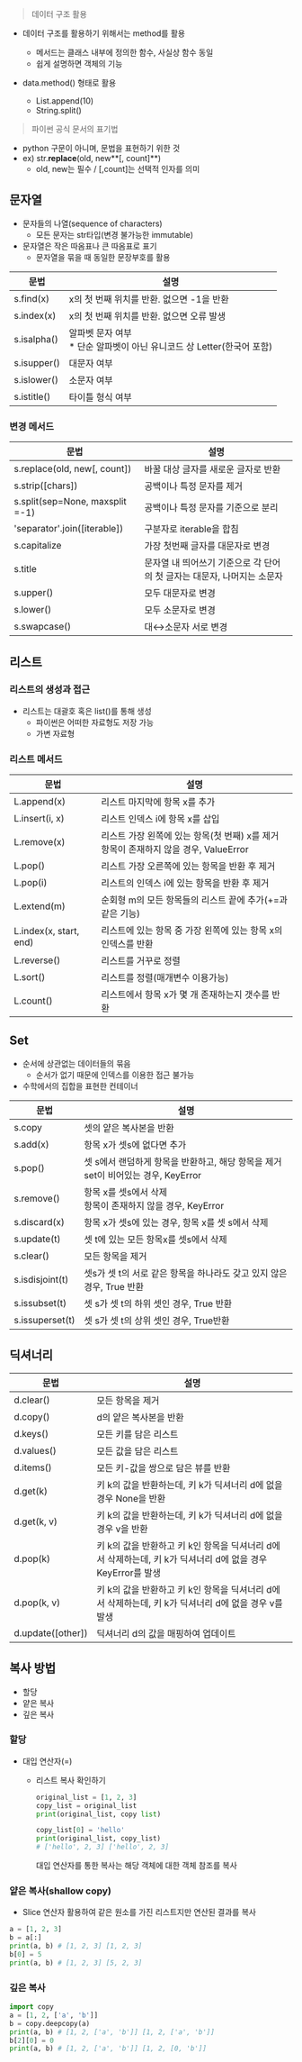 > 데이터 구조 활용

- 데이터 구조를 활용하기 위해서는 method를 활용
  - 메서드는 클래스 내부에 정의한 함수, 사실상 함수 동일
  - 쉽게 설명하면 객체의 기능

- data.method() 형태로 활용
  - List.append(10)
  - String.split()



> 파이썬 공식 문서의 표기법

- python 구문이 아니며, 문법을 표현하기 위한 것
- ex) str.**replace**(old, new**[, count]**)
  - old, new는 필수 / [,count]는 선택적 인자를 의미



## 문자열

- 문자들의 나열(sequence of characters)
  - 모든 문자는 str타입(변경 불가능한 immutable)
- 문자열은 작은 따옴표나 큰 따옴표로 표기
  - 문자열을 묶을 때 동일한 문장부호를 활용

| 문법        | 설명                                                         |
| ----------- | ------------------------------------------------------------ |
| s.find(x)   | x의 첫 번째 위치를 반환. 없으면 -1을 반환                    |
| s.index(x)  | x의 첫 번째 위치를 반환. 없으면 오류 발생                    |
| s.isalpha() | 알파벳 문자 여부<br />* 단순 알파벳이 아닌 유니코드 상 Letter(한국어 포함) |
| s.isupper() | 대문자 여부                                                  |
| s.islower() | 소문자 여부                                                  |
| s.istitle() | 타이틀 형식 여부                                             |



### 변경 메서드

| 문법                            | 설명                                                         |
| ------------------------------- | ------------------------------------------------------------ |
| s.replace(old, new[, count])    | 바꿀 대상 글자를 새로운 글자로 반환                          |
| s.strip([chars])                | 공백이나 특정 문자를 제거                                    |
| s.split(sep=None, maxsplit =-1) | 공백이나 특정 문자를 기준으로 분리                           |
| 'separator'.join([iterable])    | 구분자로 iterable을 합침                                     |
| s.capitalize                    | 가장 첫번째 글자를 대문자로 변경                             |
| s.title                         | 문자열 내 띄어쓰기 기준으로 각 단어의 첫 글자는 대문자, 나머지는 소문자 |
| s.upper()                       | 모두 대문자로 변경                                           |
| s.lower()                       | 모두 소문자로 변경                                           |
| s.swapcase()                    | 대↔소문자 서로 변경                                          |



## 리스트

### 리스트의 생성과 접근

- 리스트는 대괄호 혹은 list()를 통해 생성
  - 파이썬은 어떠한 자료형도 저장 가능
  - 가변 자료형



### 리스트 메서드

| 문법                   | 설명                                                         |
| ---------------------- | ------------------------------------------------------------ |
| L.append(x)            | 리스트 마지막에 항목 x를 추가                                |
| L.insert(i, x)         | 리스트 인덱스 i에 항목 x를 삽입                              |
| L.remove(x)            | 리스트 가장 왼쪽에 있는 항목(첫 번째) x를 제거<br />항목이 존재하지 않을 경우, ValueError |
| L.pop()                | 리스트 가장 오른쪽에 있는 항목을 반환 후 제거                |
| L.pop(i)               | 리스트의 인덱스 i에 있는 항목을 반환 후 제거                 |
| L.extend(m)            | 순회형 m의 모든 항목들의 리스트 끝에 추가(+=과 같은 기능)    |
| L.index(x, start, end) | 리스트에 있는 항목 중 가장 왼쪽에 있는 항목 x의 인덱스를 반환 |
| L.reverse()            | 리스트를 거꾸로 정렬                                         |
| L.sort()               | 리스트를 정렬(매개변수 이용가능)                             |
| L.count()              | 리스트에서 항목 x가 몇 개 존재하는지 갯수를 반환             |



## Set

- 순서에 상관없는 데이터들의 묶음
  - 순서가 없기 때문에 인덱스를 이용한 접근 불가능
- 수학에서의 집합을 표현한 컨테이너



| 문법            | 설명                                                         |
| --------------- | ------------------------------------------------------------ |
| s.copy          | 셋의 얕은 복사본을 반환                                      |
| s.add(x)        | 항목 x가 셋s에 없다면 추가                                   |
| s.pop()         | 셋 s에서 랜덤하게 항목을 반환하고, 해당 항목을 제거<br />set이 비어있는 경우, KeyError |
| s.remove()      | 항목 x를 셋s에서 삭제<br />항목이 존재하지 않을 경우, KeyError |
| s.discard(x)    | 항목 x가 셋s에 있는 경우, 항목 x를 셋 s에서 삭제             |
| s.update(t)     | 셋 t에 있는 모든 항목x를 셋s에서 삭제                        |
| s.clear()       | 모든 항목을 제거                                             |
| s.isdisjoint(t) | 셋s가 셋 t의 서로 같은 항목을 하나라도 갖고 있지 않은 경우, True 반환 |
| s.issubset(t)   | 셋 s가 셋 t의 하위 셋인 경우, True 반환                      |
| s.issuperset(t) | 셋 s가 셋 t의 상위 셋인 경우, True반환                       |



## 딕셔너리

| 문법              | 설명                                                         |
| ----------------- | ------------------------------------------------------------ |
| d.clear()         | 모든 항목을 제거                                             |
| d.copy()          | d의 얕은 복사본을 반환                                       |
| d.keys()          | 모든 키를 담은 리스트                                        |
| d.values()        | 모든 값을 담은 리스트                                        |
| d.items()         | 모든 키-값을 쌍으로 담은 뷰를 반환                           |
| d.get(k)          | 키 k의 값을 반환하는데, 키 k가 딕셔너리 d에 없을 경우 None을 반환 |
| d.get(k, v)       | 키 k의 값을 반환하는데, 키 k가 딕셔너리 d에 없을 경우 v을 반환 |
| d.pop(k)          | 키 k의 값을 반환하고 키 k인 항목을 딕셔너리 d에서 삭제하는데, 키 k가 딕셔너리 d에 없을 경우 KeyError를 발생 |
| d.pop(k, v)       | 키 k의 값을 반환하고 키 k인 항목을 딕셔너리 d에서 삭제하는데, 키 k가 딕셔너리 d에 없을 경우 v를 발생 |
| d.update([other]) | 딕셔너리 d의 값을 매핑하여 업데이트                          |



## 복사 방법

- 할당
- 얕은 복사
- 깊은 복사



### 할당

- 대입 연산자(=)

  - 리스트 복사 확인하기

    ```python
    original_list = [1, 2, 3]
    copy_list = original_list
    print(original_list, copy list)
    
    copy_list[0] = 'hello'
    print(original_list, copy_list)
    # ['hello', 2, 3] ['hello', 2, 3]
    ```

    대입 연산자를 통한 복사는 해당 객체에 대한 객체 참조를 복사



### 얕은 복사(shallow copy)

- Slice 연산자 활용하여 같은 원소를 가진 리스트지만 연산된 결과를 복사

```python
a = [1, 2, 3]
b = a[:]
print(a, b) # [1, 2, 3] [1, 2, 3]
b[0] = 5
print(a, b) # [1, 2, 3] [5, 2, 3]
```



### 깊은 복사

```python
import copy
a = [1, 2, ['a', 'b']]
b = copy.deepcopy(a)
print(a, b) # [1, 2, ['a', 'b']] [1, 2, ['a', 'b']]
b[2][0] = 0
print(a, b) # [1, 2, ['a', 'b']] [1, 2, [0, 'b']]
```

